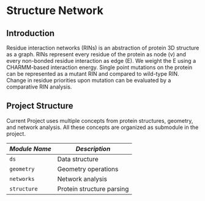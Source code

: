 # Structure Network
## Introduction
Residue interaction networks (RINs) is an abstraction of protein 3D structure as a graph. 
RINs represent every residue of the protein as node (v) and every non-bonded residue interaction as edge (E).
We weight the E using a CHARMM-based interaction energy. 
Single point mutations on the protein can be represented as a mutant RIN and compared to wild-type RIN.  
Change in residue priorities upon mutation can be evaluated by a comparative RIN analysis. 

## Project Structure
Current Project uses multiple concepts from protein structures, geometry, and network analysis.
All these concepts are organized as submodule in the project.

*Module Name* |  *Description*
------------- |  -------------
`ds` | Data structure 
`geometry` | Geometry operations 
`networks` | Network analysis
`structure` | Protein structure parsing





